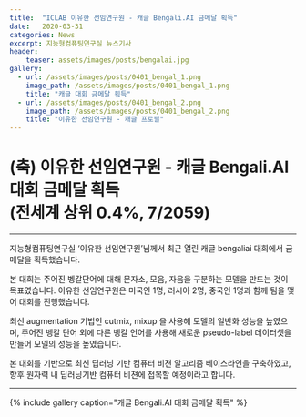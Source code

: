 ```yaml
---
title:  "ICLAB 이유한 선임연구원 - 캐글 Bengali.AI 금메달 획득"
date:   2020-03-31 
categories: News
excerpt: 지능형컴퓨팅연구실 뉴스기사
header:
    teaser: assets/images/posts/bengalai.jpg
gallery:
  - url: /assets/images/posts/0401_bengal_1.png
    image_path: /assets/images/posts/0401_bengal_1.png
    title: "캐글 대회 금메달 획득"
  - url: /assets/images/posts/0401_bengal_2.png
    image_path: /assets/images/posts/0401_bengal_2.png
    title: "이유한 선임연구원 - 캐글 프로필"
---
```

# (축) 이유한 선임연구원 - 캐글 Bengali.AI 대회 금메달 획득 <br> (전세계 상위 0.4%, 7/2059)

---
지능형컴퓨팅연구실 ‘이유한 선임연구원’님께서 최근 열린 캐글 bengaliai 대회에서 금메달을 획득했습니다. 

본 대회는 주어진 벵갈단어에 대해 문자소, 모음, 자음을 구분하는 모델을 만드는 것이 목표였습니다.
이유한 선임연구원은 미국인 1명, 러시아 2명, 중국인 1명과 함께 팀을 맺어 대회를 진행했습니다.

최신 augmentation 기법인 cutmix, mixup 을 사용해 모델의 일반화 성능을 높였으며, 
주어진 벵갈 단어 외에 다른 벵갈 언어를 사용해 새로운 pseudo-label 데이터셋을 만들어 모델의 성능을 높였습니다.

본 대회를 기반으로 최신 딥러닝 기반 컴퓨터 비젼 알고리즘 베이스라인을 구축하였고, 향후 원자력 내 딥러닝기반 컴퓨터 비젼에 접목할 예정이라고 합니다.

---

{% include gallery caption="캐글 Bengali.AI 대회 금메달 획득" %}
